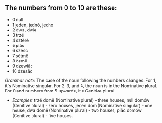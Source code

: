 ## The numbers from 0 to 10 are these:

*   0 null
*   1 jeden, jednô, jedno
*   2 dwa, dwie
*   3 trzë
*   4 sztërë
*   5 piãc
*   6 szesc
*   7 sétmë
*   8 òsmë
*   9 dzewiãc
*   10 dzesãc

_Grammar note:_ The case of the noun following the numbers changes. For 1, it's Nominative singular. For 2, 3, and 4, the noun is in the Nominative plural. For 0 and numbers from 5 upwards, it's Genitive plural.

*   _Examples:_ trzë domë (Nominative plural) - three houses, null domów (Genitive plural) - zero houses, jeden dom (Nominative singular) - one house, dwa domë (Nominative plural) - two houses, piãc domów (Genitive plural) - five houses.